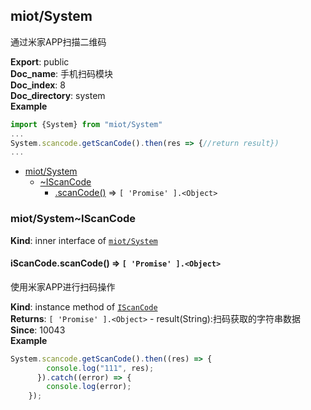 <a name="module_miot/System"></a>

## miot/System
通过米家APP扫描二维码

**Export**: public  
**Doc_name**: 手机扫码模块  
**Doc_index**: 8  
**Doc_directory**: system  
**Example**  
```js
import {System} from "miot/System"...System.scancode.getScanCode().then(res => {//return result})...
```

* [miot/System](#module_miot/System)
    * [~IScanCode](#module_miot/System..IScanCode)
        * [.scanCode()](#module_miot/System..IScanCode+scanCode) ⇒ <code>[ &#x27;Promise&#x27; ].&lt;Object&gt;</code>

<a name="module_miot/System..IScanCode"></a>

### miot/System~IScanCode
**Kind**: inner interface of [<code>miot/System</code>](#module_miot/System)  
<a name="module_miot/System..IScanCode+scanCode"></a>

#### iScanCode.scanCode() ⇒ <code>[ &#x27;Promise&#x27; ].&lt;Object&gt;</code>
使用米家APP进行扫码操作

**Kind**: instance method of [<code>IScanCode</code>](#module_miot/System..IScanCode)  
**Returns**: <code>[ &#x27;Promise&#x27; ].&lt;Object&gt;</code> - result(String):扫码获取的字符串数据  
**Since**: 10043  
**Example**  
```js
System.scancode.getScanCode().then((res) => {
        console.log("111", res);
      }).catch((error) => {
        console.log(error);
    });
```
